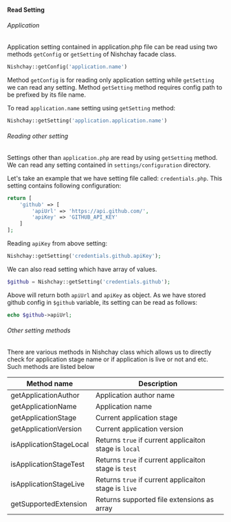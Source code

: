 #### Read Setting

###### Application

Application setting contained in application.php file can be read using two methods `getConfig` or `getSetting` of Nishchay facade class.
```php
Nishchay::getConfig('application.name')
```
Method `getConfig` is for reading only application setting while `getSetting` we can read any setting. Method `getSetting` method requires config path to be prefixed by its file name. 

To read `application.name` setting using `getSetting` method:

```php
Nishchay::getSetting('application.application.name')
```
###### Reading other setting

Settings other than `application.php` are read by using  `getSetting` method. We can read any setting contained in `settings/configuration` directory.

Let's take an example that we have setting file called: `credentials.php`. This setting contains following configuration:

```php
return [
    'github' => [
        'apiUrl' => 'https://api.github.com/',
        'apiKey' => 'GITHUB_API_KEY'
    ]
];
```

Reading `apiKey` from above setting:

```php
Nishchay::getSetting('credentials.github.apiKey');
```

We can also read setting which have array of values.

```php
$github = Nishchay::getSetting('credentials.github');
```

Above  will return both `apiUrl` and `apiKey` as object. As we have stored github config in `$github` variable, its setting can be read as follows:

```php
echo $github->apiUrl;
```

###### Other setting methods

There are various methods in Nishchay class which allows us to directly check for application stage name or if application is live or not and etc. Such methods are listed below

| Method name | Description |
| ----- | ----- |
| getApplicationAuthor | Application author name |
| getApplicationName | Application name |
| getApplicationStage | Current application stage |
| getApplicationVersion | Current application version |
| isApplicationStageLocal | Returns `true` if current applicaiton stage is `local` |
| isApplicationStageTest | Returns `true` if current applicaiton stage is `test` |
| isApplicationStageLive | Returns `true` if current applicaiton stage is `live` |
| getSupportedExtension | Returns supported file extensions as array |